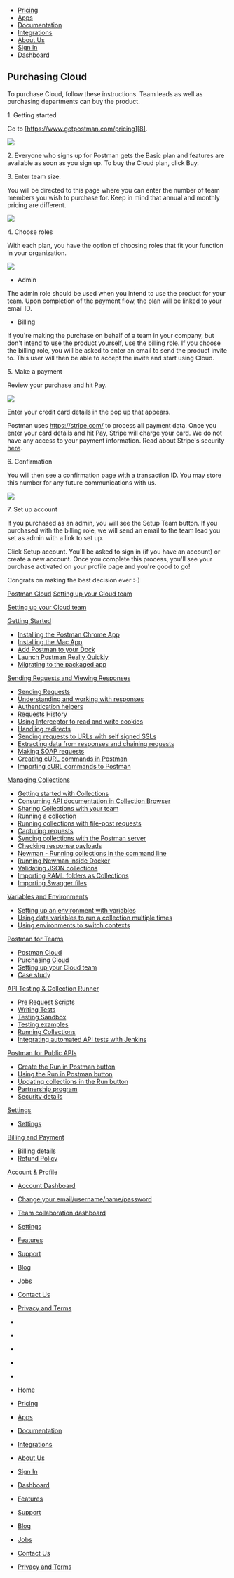 [][0]

* [Pricing][1]
* [Apps][2]
* [Documentation][3]
* [Integrations][4]
* [About Us][5]
* [Sign in][6]
* [Dashboard][7]

## Purchasing Cloud

To purchase Cloud, follow these instructions. Team leads as well as purchasing departments can buy the product.

1\. Getting started

Go to [https://www.getpostman.com/pricing][8].

[![](https://www.getpostman.com/img/v1/docs/buying_cloud/buying_cloud_1.png)
][9]

2\. Everyone who signs up for Postman gets the Basic plan and features are available as soon as you sign up. To buy the Cloud plan, click Buy.

3\. Enter team size.

You will be directed to this page where you can enter the number of team members you wish to purchase for. Keep in mind that annual and monthly pricing are different.

[![](https://www.getpostman.com/img/v1/docs/buying_cloud/buying_cloud_2.png)
][10]

4\. Choose roles

With each plan, you have the option of choosing roles that fit your function in your organization.

[![](https://www.getpostman.com/img/v1/docs/buying_cloud/buying_cloud_3.png)
][11]

* Admin

The admin role should be used when you intend to use the product for your team. Upon completion of the payment flow, the plan will be linked to your email ID.
* Billing

If you're making the purchase on behalf of a team in your company, but don't intend to use the product yourself, use the billing role. If you choose the billing role, you will be asked to enter an email to send the product invite to. This user will then be able to accept the invite and start using Cloud.

5\. Make a payment

Review your purchase and hit Pay.

[![](https://www.getpostman.com/img/v1/docs/buying_cloud/buying_cloud_4.png)
][12]

Enter your credit card details in the pop up that appears.

Postman uses https://stripe.com/ to process all payment data. Once you enter your card details and hit Pay, Stripe will charge your card. We do not have any access to your payment information. Read about Stripe's security [here][13].

6\. Confirmation

You will then see a confirmation page with a transaction ID. You may store this number for any future communications with us.

[![](https://www.getpostman.com/img/v1/docs/buying_cloud/buying_cloud_5.png)
][14]

7\. Set up account

If you purchased as an admin, you will see the Setup Team button. If you purchased with the billing role, we will send an email to the team lead you set as admin with a link to set up.

Click Setup account. You'll be asked to sign in (if you have an account) or create a new account. Once you complete this process, you'll see your purchase activated on your profile page and you're good to go! 

Congrats on making the best decision ever :-)

[Postman Cloud][15]
[Setting up your Cloud team][16]

[Setting up your Cloud team][16]

[Getting Started][17]

* [Installing the Postman Chrome App
][18]
* [Installing the Mac App
][19]
* [Add Postman to your Dock
][20]
* [Launch Postman Really Quickly
][21]
* [Migrating to the packaged app
][22]

[Sending Requests and Viewing Responses][23]

* [Sending Requests
][24]
* [Understanding and working with responses
][25]
* [Authentication helpers
][26]
* [Requests History 
][27]
* [Using Interceptor to read and write cookies
][28]
* [Handling redirects
][29]
* [Sending requests to URLs with self signed SSLs
][30]
* [Extracting data from responses and chaining requests
][31]
* [Making SOAP requests
][32]
* [Creating cURL commands in Postman
][33]
* [Importing cURL commands to Postman
][34]

[Managing Collections][35]

* [Getting started with Collections
][36]
* [Consuming API documentation in Collection Browser
][37]
* [Sharing Collections with your team
][38]
* [Running a collection
][39]
* [Running collections with file-post requests
][40]
* [Capturing requests
][41]
* [Syncing collections with the Postman server
][42]
* [Checking response payloads
][43]
* [Newman - Running collections in the command line 
][44]
* [Running Newman inside Docker
][45]
* [Validating JSON collections
][46]
* [Importing RAML folders as Collections
][47]
* [Importing Swagger files
][48]

[Variables and Environments][49]

* [Setting up an environment with variables
][50]
* [Using data variables to run a collection multiple times
][51]
* [Using environments to switch contexts
][52]

[Postman for Teams][53]

* [Postman Cloud
][15]
* [Purchasing Cloud
][54]
* [Setting up your Cloud team
][16]
* [Case study
][55]

[API Testing & Collection Runner][56]

* [Pre Request Scripts
][57]
* [Writing Tests
][58]
* [Testing Sandbox
][59]
* [Testing examples
][60]
* [Running Collections
][61]
* [Integrating automated API tests with Jenkins
][62]

[Postman for Public APIs][63]

* [Create the Run in Postman button
][64]
* [Using the Run in Postman button
][65]
* [Updating collections in the Run button
][66]
* [Partnership program
][67]
* [Security details
][68]

[Settings][69]

* [Settings
][70]

[Billing and Payment][71]

* [Billing details
][72]
* [Refund Policy
][73]

[Account & Profile][74]

* [Account Dashboard
][75]
* [Change your email/username/name/password
][76]
* [Team collaboration dashboard
][77]
* [Settings
][70]

* [Features][78]
* [Support][79]
* [Blog][80]
* [Jobs][81]
* [Contact Us][82]
* [Privacy and Terms][83]

* [][84]
* [][85]
* [][86]
* [][87]
* [][88]

* [Home][0]
* [Pricing][1]
* [Apps][2]
* [Documentation][3]
* [Integrations][4]
* [About Us][5]
* [Sign In][6]
* [Dashboard][7]

* [Features][78]
* [Support][79]
* [Blog][80]
* [Jobs][81]
* [Contact Us][82]
* [Privacy and Terms][83]


[0]: /
[1]: /pricing
[2]: /apps
[3]: /docs/
[4]: /integrations
[5]: /about-us
[6]: https://app.getpostman.com/signup?redirect=web
[7]: https://app.getpostman.com/
[8]: https://www.getpostman.com/pricing
[9]: https://www.getpostman.com/img/v1/docs/buying_cloud/buying_cloud_1.png
[10]: https://www.getpostman.com/img/v1/docs/buying_cloud/buying_cloud_2.png
[11]: https://www.getpostman.com/img/v1/docs/buying_cloud/buying_cloud_3.png
[12]: https://www.getpostman.com/img/v1/docs/buying_cloud/buying_cloud_4.png
[13]: https://stripe.com/help/security
[14]: https://www.getpostman.com/img/v1/docs/buying_cloud/buying_cloud_5.png
[15]: /docs/cloud
[16]: /docs/cloud_team_setup
[17]: #collapse-0
[18]: /docs/introduction
[19]: /docs/install_mac
[20]: /docs/launch
[21]: /docs/launch_chrome_quickly
[22]: /docs/migration
[23]: #collapse-1
[24]: /docs/requests
[25]: /docs/responses
[26]: /docs/helpers
[27]: /docs/history
[28]: /docs/interceptor_cookies
[29]: /docs/handling_redirects
[30]: /docs/self_signed_certs
[31]: /docs/chaining_requests
[32]: /docs/soap_requests
[33]: /docs/creating_curl
[34]: /docs/importing_curl
[35]: #collapse-2
[36]: /docs/collections
[37]: /docs/consuming_api_documentation
[38]: /docs/sharing
[39]: /docs/running_collections
[40]: /docs/run_file_post_requests
[41]: /docs/capture
[42]: /docs/sync_overview
[43]: /docs/checking_payload_responses
[44]: /docs/newman_intro
[45]: /docs/newman_in_docker
[46]: /docs/validating_json_collections
[47]: /docs/importing_folders
[48]: /docs/importing_swagger
[49]: #collapse-3
[50]: /docs/environments
[51]: /docs/multiple_instances
[52]: /docs/test_multi_environments
[53]: #collapse-4
[54]: /docs/buying_cloud
[55]: http://blog.getpostman.com/2015/12/10/belong-keeps-its-architecture-in-order-with-postman/
[56]: #collapse-5
[57]: /docs/pre_request_scripts
[58]: /docs/writing_tests
[59]: /docs/sandbox
[60]: /docs/testing_examples
[61]: /docs/running_collections-1
[62]: /docs/integrating_with_jenkins
[63]: #collapse-6
[64]: /docs/run_button
[65]: /docs/run_button_ux
[66]: /docs/update_run_button
[67]: /docs/run_partner_prog
[68]: /docs/run_security
[69]: #collapse-7
[70]: /docs/settings
[71]: #collapse-8
[72]: /docs/billing_details
[73]: /refunds
[74]: #collapse-9
[75]: /dashboard
[76]: /dashboard/edit#
[77]: /dashboard/teams
[78]: /apps#changelog
[79]: /support
[80]: http://blog.getpostman.com
[81]: /jobs/
[82]: /contact-us
[83]: /licenses/privacy
[84]: https://twitter.com/postmanclient
[85]: https://www.facebook.com/getpostman
[86]: http://blog.getpostman.com/
[87]: https://plus.google.com/+Getpostman
[88]: https://github.com/postmanlabs